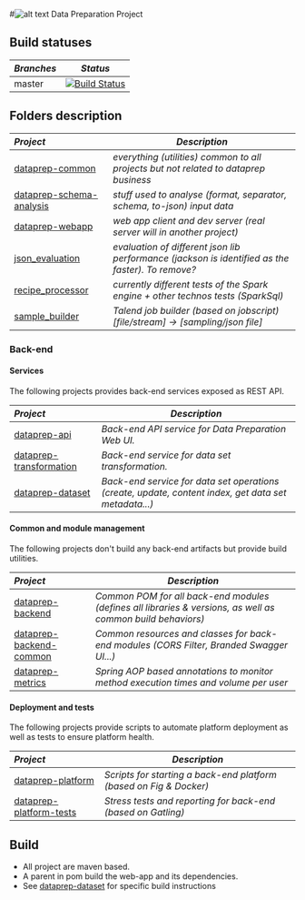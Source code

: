 
#![alt text](http://www.talend.com/sites/all/themes/talend_responsive/images/logo.png "Talend") Data Preparation Project  
## Build statuses
| _Branches_                  | _Status_ |
|:-------------------------|-------------|
| master                  | [![Build Status](https://magnum.travis-ci.com/Talend/data-prep.svg?token=pZH8ZcJXLuMxijJexq7J&branch=master)](https://magnum.travis-ci.com/Talend/data-prep) |

## Folders description
| _Project_                  | _Description_ |
|:-------------------------|-------------|
| [dataprep-common](dataprep-common)          | *everything (utilities) common to all projects but not related to dataprep business* |
| [dataprep-schema-analysis](dataprep-schema-analysis) | *stuff used to analyse (format, separator, schema, to-json) input data* |
| [dataprep-webapp](dataprep-webapp)          | *web app client and dev server (real server will in another project)* |
| [json_evaluation](json_evaluation)          | *evaluation of different json lib performance (jackson is identified as the faster). To remove?* |
| [recipe_processor](recipe_processor)         | *currently different tests of the Spark engine + other technos tests (SparkSql)* |
| [sample_builder](sample_builder)           | *Talend job builder (based on jobscript) [file/stream] -> [sampling/json file]* |


### Back-end

#### Services
The following projects provides back-end services exposed as REST API.

| _Project_                  | _Description_ |
|:-------------------------|-------------|
| [dataprep-api](dataprep-api)         | *Back-end API service for Data Preparation Web UI.* |
| [dataprep-transformation](dataprep-transformation)         | *Back-end service for data set transformation.* |
| [dataprep-dataset](dataprep-dataset)         | *Back-end service for data set operations (create, update, content index, get data set metadata...)* |


#### Common and module management
The following projects don't build any back-end artifacts but provide build utilities.

| _Project_                  | _Description_ |
|:-------------------------|-------------|
| [dataprep-backend](dataprep-backend)          | *Common POM for all back-end modules (defines all libraries & versions, as well as common build behaviors)* |
| [dataprep-backend-common](dataprep-backend-common)         | *Common resources and classes for back-end modules (CORS Filter, Branded Swagger UI...)* |
| [dataprep-metrics](dataprep-metrics)         | *Spring AOP based annotations to monitor method execution times and volume per user* |

#### Deployment and tests
The following projects provide scripts to automate platform deployment as well as tests to ensure platform health.

| _Project_                  | _Description_ |
|:-------------------------|-------------|
| [dataprep-platform](dataprep-platform)         | *Scripts for starting a back-end platform (based on Fig & Docker)* |
| [dataprep-platform-tests](dataprep-platform-tests)         | *Stress tests and reporting for back-end (based on Gatling)* |

## Build
- All project are maven based.
- A parent in pom build the web-app and its dependencies.
- See [dataprep-dataset](/dataprep-dataset/) for specific build instructions
